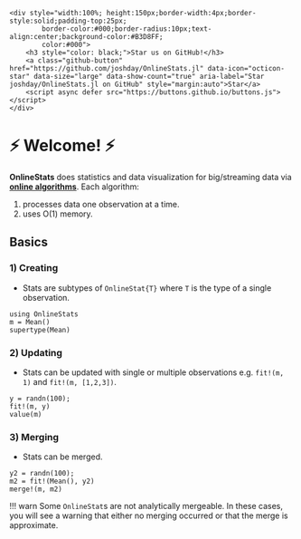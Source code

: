 ```@raw html
<div style="width:100%; height:150px;border-width:4px;border-style:solid;padding-top:25px;
        border-color:#000;border-radius:10px;text-align:center;background-color:#B3D8FF;
        color:#000">
    <h3 style="color: black;">Star us on GitHub!</h3>
    <a class="github-button" href="https://github.com/joshday/OnlineStats.jl" data-icon="octicon-star" data-size="large" data-show-count="true" aria-label="Star joshday/OnlineStats.jl on GitHub" style="margin:auto">Star</a>
    <script async defer src="https://buttons.github.io/buttons.js"></script>
</div>
```

# ⚡ Welcome! ⚡

**OnlineStats** does statistics and data visualization for big/streaming data via [**online algorithms**](https://en.wikipedia.org/wiki/Online_algorithm).  Each algorithm:

1. processes data one observation at a time.
2. uses O(1) memory.


## Basics

### 1) Creating

- Stats are subtypes of `OnlineStat{T}` where `T` is the type of a single observation.

```@repl index
using OnlineStats
m = Mean()
supertype(Mean)
```

### 2) Updating

- Stats can be updated with single or multiple observations e.g. `fit!(m, 1)` and `fit!(m, [1,2,3])`.

```@repl index
y = randn(100);
fit!(m, y)
value(m)
```

### 3) Merging

- Stats can be merged.

```@repl index
y2 = randn(100);
m2 = fit!(Mean(), y2)
merge!(m, m2)
```

!!! warn
    Some `OnlineStat`s are not analytically mergeable.  In these cases, you will see a warning that 
    either no merging occurred or that the merge is approximate.
